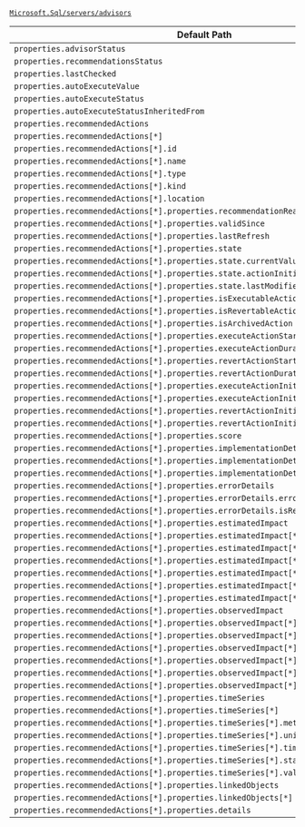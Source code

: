 [`Microsoft.Sql/servers/advisors`](https://docs.microsoft.com/en-us/azure/templates/microsoft.sql/servers/advisors)

| Default Path | Alias |
|---|---|
| `properties.advisorStatus` | `Microsoft.Sql/servers/advisors/advisorStatus` |
| `properties.recommendationsStatus` | `Microsoft.Sql/servers/advisors/recommendationsStatus` |
| `properties.lastChecked` | `Microsoft.Sql/servers/advisors/lastChecked` |
| `properties.autoExecuteValue` | `Microsoft.Sql/servers/advisors/autoExecuteValue` |
| `properties.autoExecuteStatus` | `Microsoft.Sql/servers/advisors/autoExecuteStatus` |
| `properties.autoExecuteStatusInheritedFrom` | `Microsoft.Sql/servers/advisors/autoExecuteStatusInheritedFrom` |
| `properties.recommendedActions` | `Microsoft.Sql/servers/advisors/recommendedActions` |
| `properties.recommendedActions[*]` | `Microsoft.Sql/servers/advisors/recommendedActions[*]` |
| `properties.recommendedActions[*].id` | `Microsoft.Sql/servers/advisors/recommendedActions[*].id` |
| `properties.recommendedActions[*].name` | `Microsoft.Sql/servers/advisors/recommendedActions[*].name` |
| `properties.recommendedActions[*].type` | `Microsoft.Sql/servers/advisors/recommendedActions[*].type` |
| `properties.recommendedActions[*].kind` | `Microsoft.Sql/servers/advisors/recommendedActions[*].kind` |
| `properties.recommendedActions[*].location` | `Microsoft.Sql/servers/advisors/recommendedActions[*].location` |
| `properties.recommendedActions[*].properties.recommendationReason` | `Microsoft.Sql/servers/advisors/recommendedActions[*].recommendationReason` |
| `properties.recommendedActions[*].properties.validSince` | `Microsoft.Sql/servers/advisors/recommendedActions[*].validSince` |
| `properties.recommendedActions[*].properties.lastRefresh` | `Microsoft.Sql/servers/advisors/recommendedActions[*].lastRefresh` |
| `properties.recommendedActions[*].properties.state` | `Microsoft.Sql/servers/advisors/recommendedActions[*].state` |
| `properties.recommendedActions[*].properties.state.currentValue` | `Microsoft.Sql/servers/advisors/recommendedActions[*].state.currentValue` |
| `properties.recommendedActions[*].properties.state.actionInitiatedBy` | `Microsoft.Sql/servers/advisors/recommendedActions[*].state.actionInitiatedBy` |
| `properties.recommendedActions[*].properties.state.lastModified` | `Microsoft.Sql/servers/advisors/recommendedActions[*].state.lastModified` |
| `properties.recommendedActions[*].properties.isExecutableAction` | `Microsoft.Sql/servers/advisors/recommendedActions[*].isExecutableAction` |
| `properties.recommendedActions[*].properties.isRevertableAction` | `Microsoft.Sql/servers/advisors/recommendedActions[*].isRevertableAction` |
| `properties.recommendedActions[*].properties.isArchivedAction` | `Microsoft.Sql/servers/advisors/recommendedActions[*].isArchivedAction` |
| `properties.recommendedActions[*].properties.executeActionStartTime` | `Microsoft.Sql/servers/advisors/recommendedActions[*].executeActionStartTime` |
| `properties.recommendedActions[*].properties.executeActionDuration` | `Microsoft.Sql/servers/advisors/recommendedActions[*].executeActionDuration` |
| `properties.recommendedActions[*].properties.revertActionStartTime` | `Microsoft.Sql/servers/advisors/recommendedActions[*].revertActionStartTime` |
| `properties.recommendedActions[*].properties.revertActionDuration` | `Microsoft.Sql/servers/advisors/recommendedActions[*].revertActionDuration` |
| `properties.recommendedActions[*].properties.executeActionInitiatedBy` | `Microsoft.Sql/servers/advisors/recommendedActions[*].executeActionInitiatedBy` |
| `properties.recommendedActions[*].properties.executeActionInitiatedTime` | `Microsoft.Sql/servers/advisors/recommendedActions[*].executeActionInitiatedTime` |
| `properties.recommendedActions[*].properties.revertActionInitiatedBy` | `Microsoft.Sql/servers/advisors/recommendedActions[*].revertActionInitiatedBy` |
| `properties.recommendedActions[*].properties.revertActionInitiatedTime` | `Microsoft.Sql/servers/advisors/recommendedActions[*].revertActionInitiatedTime` |
| `properties.recommendedActions[*].properties.score` | `Microsoft.Sql/servers/advisors/recommendedActions[*].score` |
| `properties.recommendedActions[*].properties.implementationDetails` | `Microsoft.Sql/servers/advisors/recommendedActions[*].implementationDetails` |
| `properties.recommendedActions[*].properties.implementationDetails.method` | `Microsoft.Sql/servers/advisors/recommendedActions[*].implementationDetails.method` |
| `properties.recommendedActions[*].properties.implementationDetails.script` | `Microsoft.Sql/servers/advisors/recommendedActions[*].implementationDetails.script` |
| `properties.recommendedActions[*].properties.errorDetails` | `Microsoft.Sql/servers/advisors/recommendedActions[*].errorDetails` |
| `properties.recommendedActions[*].properties.errorDetails.errorCode` | `Microsoft.Sql/servers/advisors/recommendedActions[*].errorDetails.errorCode` |
| `properties.recommendedActions[*].properties.errorDetails.isRetryable` | `Microsoft.Sql/servers/advisors/recommendedActions[*].errorDetails.isRetryable` |
| `properties.recommendedActions[*].properties.estimatedImpact` | `Microsoft.Sql/servers/advisors/recommendedActions[*].estimatedImpact` |
| `properties.recommendedActions[*].properties.estimatedImpact[*]` | `Microsoft.Sql/servers/advisors/recommendedActions[*].estimatedImpact[*]` |
| `properties.recommendedActions[*].properties.estimatedImpact[*].dimensionName` | `Microsoft.Sql/servers/advisors/recommendedActions[*].estimatedImpact[*].dimensionName` |
| `properties.recommendedActions[*].properties.estimatedImpact[*].unit` | `Microsoft.Sql/servers/advisors/recommendedActions[*].estimatedImpact[*].unit` |
| `properties.recommendedActions[*].properties.estimatedImpact[*].absoluteValue` | `Microsoft.Sql/servers/advisors/recommendedActions[*].estimatedImpact[*].absoluteValue` |
| `properties.recommendedActions[*].properties.estimatedImpact[*].changeValueAbsolute` | `Microsoft.Sql/servers/advisors/recommendedActions[*].estimatedImpact[*].changeValueAbsolute` |
| `properties.recommendedActions[*].properties.estimatedImpact[*].changeValueRelative` | `Microsoft.Sql/servers/advisors/recommendedActions[*].estimatedImpact[*].changeValueRelative` |
| `properties.recommendedActions[*].properties.observedImpact` | `Microsoft.Sql/servers/advisors/recommendedActions[*].observedImpact` |
| `properties.recommendedActions[*].properties.observedImpact[*]` | `Microsoft.Sql/servers/advisors/recommendedActions[*].observedImpact[*]` |
| `properties.recommendedActions[*].properties.observedImpact[*].dimensionName` | `Microsoft.Sql/servers/advisors/recommendedActions[*].observedImpact[*].dimensionName` |
| `properties.recommendedActions[*].properties.observedImpact[*].unit` | `Microsoft.Sql/servers/advisors/recommendedActions[*].observedImpact[*].unit` |
| `properties.recommendedActions[*].properties.observedImpact[*].absoluteValue` | `Microsoft.Sql/servers/advisors/recommendedActions[*].observedImpact[*].absoluteValue` |
| `properties.recommendedActions[*].properties.observedImpact[*].changeValueAbsolute` | `Microsoft.Sql/servers/advisors/recommendedActions[*].observedImpact[*].changeValueAbsolute` |
| `properties.recommendedActions[*].properties.observedImpact[*].changeValueRelative` | `Microsoft.Sql/servers/advisors/recommendedActions[*].observedImpact[*].changeValueRelative` |
| `properties.recommendedActions[*].properties.timeSeries` | `Microsoft.Sql/servers/advisors/recommendedActions[*].timeSeries` |
| `properties.recommendedActions[*].properties.timeSeries[*]` | `Microsoft.Sql/servers/advisors/recommendedActions[*].timeSeries[*]` |
| `properties.recommendedActions[*].properties.timeSeries[*].metricName` | `Microsoft.Sql/servers/advisors/recommendedActions[*].timeSeries[*].metricName` |
| `properties.recommendedActions[*].properties.timeSeries[*].unit` | `Microsoft.Sql/servers/advisors/recommendedActions[*].timeSeries[*].unit` |
| `properties.recommendedActions[*].properties.timeSeries[*].timeGrain` | `Microsoft.Sql/servers/advisors/recommendedActions[*].timeSeries[*].timeGrain` |
| `properties.recommendedActions[*].properties.timeSeries[*].startTime` | `Microsoft.Sql/servers/advisors/recommendedActions[*].timeSeries[*].startTime` |
| `properties.recommendedActions[*].properties.timeSeries[*].value` | `Microsoft.Sql/servers/advisors/recommendedActions[*].timeSeries[*].value` |
| `properties.recommendedActions[*].properties.linkedObjects` | `Microsoft.Sql/servers/advisors/recommendedActions[*].linkedObjects` |
| `properties.recommendedActions[*].properties.linkedObjects[*]` | `Microsoft.Sql/servers/advisors/recommendedActions[*].linkedObjects[*]` |
| `properties.recommendedActions[*].properties.details` | `Microsoft.Sql/servers/advisors/recommendedActions[*].details` |

